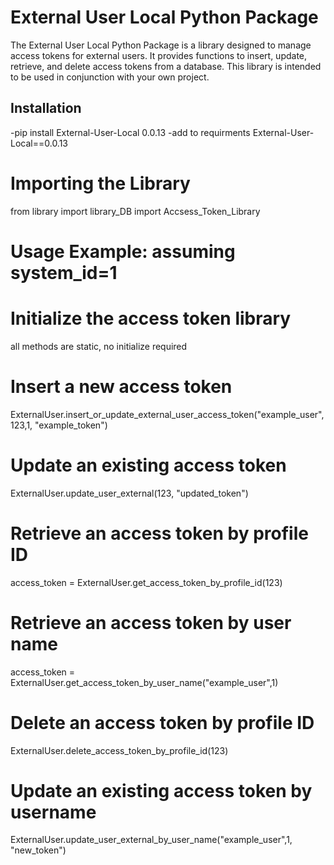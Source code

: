 # External User Local Python Package

The External User Local Python Package is a library designed to manage access tokens for external users. It provides functions to insert, update, retrieve, and delete access tokens from a database. This library is intended to be used in conjunction with your own project.

## Installation

-pip install External-User-Local 0.0.13
-add to requirments External-User-Local==0.0.13

# Importing the Library
from library import library_DB import Accsess_Token_Library
# Usage Example: assuming system_id=1
# Initialize the access token library
all methods are static, no initialize required

# Insert a new access token
ExternalUser.insert_or_update_external_user_access_token("example_user", 123,1, "example_token")

# Update an existing access token
ExternalUser.update_user_external(123, "updated_token")

# Retrieve an access token by profile ID
access_token = ExternalUser.get_access_token_by_profile_id(123)

# Retrieve an access token by user name
access_token = ExternalUser.get_access_token_by_user_name("example_user",1)

# Delete an access token by profile ID
ExternalUser.delete_access_token_by_profile_id(123)

# Update an existing access token by username
ExternalUser.update_user_external_by_user_name("example_user",1, "new_token")

